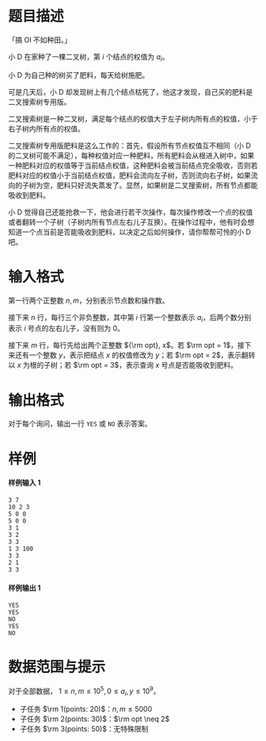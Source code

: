 
# 题目描述

「搞 OI 不如种田。」

小 D 在家种了一棵二叉树，第 $i$ 个结点的权值为 $a_i$。

小 D 为自己种的树买了肥料，每天给树施肥。

可是几天后，小 D 却发现树上有几个结点枯死了，他这才发现，自己买的肥料是二叉搜索树专用版。

二叉搜索树是一种二叉树，满足每个结点的权值大于左子树内所有点的权值，小于右子树内所有点的权值。

二叉搜索树专用版肥料是这么工作的：首先，假设所有节点权值互不相同（小 D 的二叉树可能不满足），每种权值对应一种肥料，所有肥料会从根进入树中，如果一种肥料对应的权值等于当前结点权值，这种肥料会被当前结点完全吸收，否则若肥料对应的权值小于当前结点权值，肥料会流向左子树，否则流向右子树，如果流向的子树为空，肥料只好流失蒸发了。显然，如果树是二叉搜索树，所有节点都能吸收到肥料。

小 D 觉得自己还能抢救一下，他会进行若干次操作，每次操作修改一个点的权值或者翻转一个子树（子树内所有节点左右儿子互换）。在操作过程中，他有时会想知道一个点当前是否能吸收到肥料，以决定之后如何操作，请你帮帮可怜的小 D 吧。

# 输入格式

第一行两个正整数 $n, m$，分别表示节点数和操作数。

接下来 $n$ 行，每行三个非负整数，其中第 $i$ 行第一个整数表示 $a_i$，后两个数分别表示 $i$ 号点的左右儿子，没有则为 $0$。

接下来 $m$ 行，每行先给出两个正整数 ${\rm opt}, x$。若 $\rm opt = 1$，接下来还有一个整数 $y$，表示把结点 $x$ 的权值修改为 $y$；若 $\rm opt = 2$，表示翻转以 $x$ 为根的子树；若 $\rm opt = 3$，表示查询 $x$ 号点是否能吸收到肥料。

# 输出格式

对于每个询问，输出一行 `YES` 或 `NO` 表示答案。

# 样例

#### 样例输入 1
```plain
3 7
10 2 3
5 0 0
5 0 0
3 1
3 2
3 3
1 3 100
3 3
2 1
3 3
```

#### 样例输出 1
```plain
YES
YES
NO
YES
NO
```

# 数据范围与提示

对于全部数据， $1 \leq n, m \leq 10^5, 0 \leq a_i, y \leq 10^9$。

- 子任务 $\rm 1(points: 20)$：$n, m \leq 5000$
- 子任务 $\rm 2(points: 30)$：$\rm opt \neq 2$
- 子任务 $\rm 3(points: 50)$：无特殊限制

